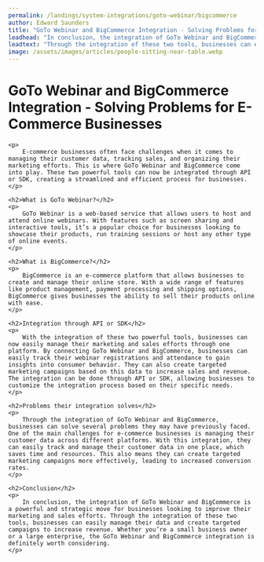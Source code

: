 ```yaml
---
permalink: /landings/system-integrations/goto-webinar/bigcommerce
author: Edward Saunders
title: "GoTo Webinar and BigCommerce Integration - Solving Problems for E-Commerce Businesses"
leadhead: "In conclusion, the integration of GoTo Webinar and BigCommerce is a powerful and strategic move for businesses looking to improve their marketing and sales efforts"
leadtext: "Through the integration of these two tools, businesses can easily manage their data and create targeted campaigns to increase revenue. Whether you’re a small business owner or a large enterprise, the GoTo Webinar and BigCommerce integration is definitely worth considering."
image: /assets/images/articles/people-sitting-near-table.webp
---
```

<div class="arttext">    <h1>GoTo Webinar and BigCommerce Integration - Solving Problems for E-Commerce Businesses</h1>
    
    <p>
        E-commerce businesses often face challenges when it comes to managing their customer data, tracking sales, and organizing their marketing efforts. This is where GoTo Webinar and BigCommerce come into play. These two powerful tools can now be integrated through API or SDK, creating a streamlined and efficient process for businesses.
    </p>

    <h2>What is GoTo Webinar?</h2>
    <p>
        GoTo Webinar is a web-based service that allows users to host and attend online webinars. With features such as screen sharing and interactive tools, it’s a popular choice for businesses looking to showcase their products, run training sessions or host any other type of online events.
    </p>

    <h2>What is BigCommerce?</h2>
    <p>
        BigCommerce is an e-commerce platform that allows businesses to create and manage their online store. With a wide range of features like product management, payment processing and shipping options, BigCommerce gives businesses the ability to sell their products online with ease.
    </p>

    <h2>Integration through API or SDK</h2>
    <p>
        With the integration of these two powerful tools, businesses can now easily manage their marketing and sales efforts through one platform. By connecting GoTo Webinar and BigCommerce, businesses can easily track their webinar registrations and attendance to gain insights into consumer behavior. They can also create targeted marketing campaigns based on this data to increase sales and revenue. The integration can be done through API or SDK, allowing businesses to customize the integration process based on their specific needs.
    </p>

    <h2>Problems their integration solves</h2>
    <p>
        Through the integration of GoTo Webinar and BigCommerce, businesses can solve several problems they may have previously faced. One of the main challenges for e-commerce businesses is managing their customer data across different platforms. With this integration, they can easily track and manage their customer data in one place, which saves time and resources. This also means they can create targeted marketing campaigns more effectively, leading to increased conversion rates.
    </p>

    <h2>Conclusion</h2>
    <p>
        In conclusion, the integration of GoTo Webinar and BigCommerce is a powerful and strategic move for businesses looking to improve their marketing and sales efforts. Through the integration of these two tools, businesses can easily manage their data and create targeted campaigns to increase revenue. Whether you’re a small business owner or a large enterprise, the GoTo Webinar and BigCommerce integration is definitely worth considering.
    </p>
</div>